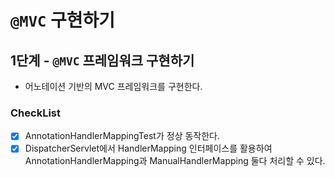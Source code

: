 # `@MVC` 구현하기

## 1단계 - `@MVC` 프레임워크 구현하기

- 어노테이션 기반의 MVC 프레임워크를 구현한다.

### CheckList

- [x] AnnotationHandlerMappingTest가 정상 동작한다.
- [x] DispatcherServlet에서 HandlerMapping 인터페이스를 활용하여 AnnotationHandlerMapping과 ManualHandlerMapping 둘다 처리할 수 있다.
